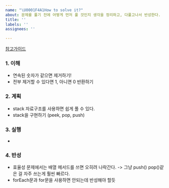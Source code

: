 ```yaml
---
name: "\U0001F4A1How to solve it?"
about: 문제를 풀기 전에 어떻게 먼저 풀 것인지 생각을 정리하고, 다풀고나서 반성한다.
title: ''
labels: ''
assignees: ''

---
```


[참고가이드](https://megaptera.notion.site/6-5f9b4105eb0748fd8f8baa631d92d6ea)

### 1. 이해
- 연속된 숫자가 같으면 제거하기!
- 전부 제거할 수  있다면 1, 아니면 0 반환하기

### 2. 계획
- stack 자료구조를 사용하면 쉽게 풀 수 있다.
- stack을 구현하기 (peek, pop, push)

### 3. 실행
- 

### 4. 반성
- 효율성 문제에서는 배열 메서드를 쓰면 오히려 나락간다. -> 그냥 push() pop()같은 걸 자주 쓰는게 훨씬 빠르다.
- forEach문과 for문을 사용하면 안되는데 반성해야 할듯
